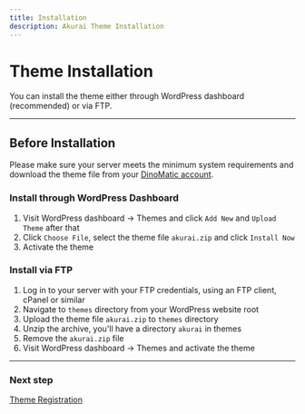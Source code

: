 ```yaml
---
title: Installation
description: Akurai Theme Installation
---
```


# Theme Installation

You can install the theme either through WordPress dashboard (recommended) or via FTP.

---

## Before Installation

Please make sure your server meets the minimum system requirements and download the theme file from your [DinoMatic account](https://dinomatic.com/account).

### Install through WordPress Dashboard

1. Visit WordPress dashboard &#8594; Themes and click `Add New` and `Upload Theme` after that
2. Click `Choose File`, select the theme file `akurai.zip` and click `Install Now`
3. Activate the theme

### Install via FTP

1. Log in to your server with your FTP credentials, using an FTP client, cPanel or similar
2. Navigate to `themes` directory from your WordPress website root
3. Upload the theme file `akurai.zip` to `themes` directory
4. Unzip the archive, you'll have a directory `akurai` in themes
5. Remove the `akurai.zip` file
6. Visit WordPress dashboard &#8594; Themes and activate the theme

---

### Next step

[Theme Registration](/docs/akurai/registration/)
